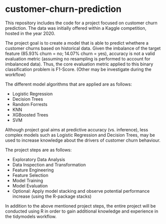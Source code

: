 # customer-churn-prediction
This repository includes the code for a project focused on customer churn prediction. The data was initially offered within a Kaggle competition, hosted in the year 2020.

The project goal is to create a model that is able to predict whethere a customer churns based on historical data.
Given the imbalance of the target feature (85.93% churn = no; 14.07% churn = yes), accuracy is not a valid evaluation metric (assuming no resampling is performed to account for imbalanced data). Thus, the core evaluation metric applied to this binary classification problem is F1-Score. (Other may be investigate during the workflow)

The different model algorithms that are applied are as follows:

- Logistic Regression
- Decision Trees
- Random Forrests
- KNN
- XGBoosted Trees
- SVM

Although project goal aims at predictive accuracy (vs. inference), less complex models such as Logistic Regression and Decision Trees, may be used to increase knowledge about the drivers of customer churn behaviour.

The project steps are as follows:

- Exploratory Data Analysis
- Data Inspection and Transformation
- Feature Engineering
- Feature Selection
- Model Training
- Model Evaluation
- Optional: Apply model stacking and observe potential performance increase (using the R-package stacks)

In addition to the above mentioned project steps, the entire project will be conducted using R in order to gain additional knowledge and experience in the tidymodels workflow. 


